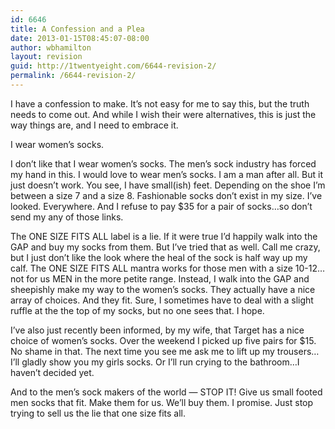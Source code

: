 ```yaml
---
id: 6646
title: A Confession and a Plea
date: 2013-01-15T08:45:07-08:00
author: wbhamilton
layout: revision
guid: http://1twentyeight.com/6644-revision-2/
permalink: /6644-revision-2/
---
```

I have a confession to make. It&#8217;s not easy for me to say this, but the truth needs to come out. And while I wish their were alternatives, this is just the way things are, and I need to embrace it.

I wear women&#8217;s socks.

I don&#8217;t like that I wear women&#8217;s socks. The men&#8217;s sock industry has forced my hand in this. I would love to wear men&#8217;s socks. I am a man after all. But it just doesn&#8217;t work. You see, I have small(ish) feet. Depending on the shoe I&#8217;m between a size 7 and a size 8. Fashionable socks don&#8217;t exist in my size. I&#8217;ve looked. Everywhere. And I refuse to pay $35 for a pair of socks&#8230;so don&#8217;t send my any of those links.

The ONE SIZE FITS ALL label is a lie. If it were true I&#8217;d happily walk into the GAP and buy my socks from them. But I&#8217;ve tried that as well. Call me crazy, but I just don&#8217;t like the look where the heal of the sock is half way up my calf. The ONE SIZE FITS ALL mantra works for those men with a size 10-12&#8230;not for us MEN in the more petite range. Instead, I walk into the GAP and sheepishly make my way to the women&#8217;s socks. They actually have a nice array of choices. And they fit. Sure, I sometimes have to deal with a slight ruffle at the the top of my socks, but no one sees that. I hope.

I&#8217;ve also just recently been informed, by my wife, that Target has a nice choice of women&#8217;s socks. Over the weekend I picked up five pairs for $15. No shame in that. The next time you see me ask me to lift up my trousers&#8230;I&#8217;ll gladly show you my girls socks. Or I&#8217;ll run crying to the bathroom&#8230;I haven&#8217;t decided yet.

And to the men&#8217;s sock makers of the world — STOP IT! Give us small footed men socks that fit. Make them for us. We&#8217;ll buy them. I promise. Just stop trying to sell us the lie that one size fits all.